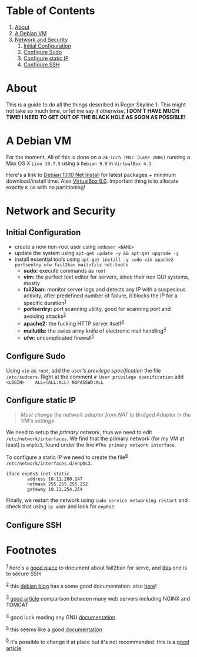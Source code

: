 # Table of Contents

1.	[About](#org509450a)
2.	[A Debian VM](#org858aae2)
3.	[Network and Security](#org7510d8e)
	1.	[Initial Configuration](#org1d9fd06)
	2.	[Configure Sudo](#orgd1b6e1e)
	3.	[Configure static IP](#orga9cc141)
	4.	[Configure SSH](#org4c83598)


<a id="org509450a"></a>

# About

This is a guide to do all the things described in Roger Skyline 1. This might not take so much time, or let me say it otherwise, **I DON'T HAVE MUCH TIME! I NEED TO GET OUT OF THE BLACK HOLE AS SOON AS POSSIBLE!**


<a id="org858aae2"></a>

# A Debian VM

For the moment, All of this is done on a `24-inch iMac (Late 2006)` running a Max OS X `Lion 10.7.5` using a `Debian 9.9` in `VirtualBox 4.3`

Here's a link to [Debian 10.10 Net Install](https://cdimage.debian.org/debian-cd/current/amd64/iso-cd/debian-10.0.0-amd64-netinst.iso) for latest packages + minimum download/install time. Also [VirtualBox 6.0](https://download.virtualbox.org/virtualbox/6.0.10/VirtualBox-6.0.10-132072-OSX.dmg). Important thing is to allocate exactly `8 GB` with no partitioning!


<a id="org7510d8e"></a>

# Network and Security


<a id="org1d9fd06"></a>

## Initial Configuration

-	create a new non-root user using `adduser <NAME>`
-	update the system using `apt-get update -y && apt-get upgrade -y`
-	install essential tools using `apt-get install -y sudo vim apache2 portsentry ufw fail2ban mailutils net-tools`
	-	**sudo:** execute commands as `root`
	-	**vim:** the perfect text editor for servers, since their non GUI systems, mostly
	-	**fail2ban:** monitor server logs and detects any IP with a suspesious activity, after predefined number of failure, it blocks the IP for a specific duration<sup><a id="fnr.1" class="footref" href="#fn.1">1</a></sup>
	-	**portsentry:** port scanning utility, good for scanning port and avoiding attacks<sup><a id="fnr.2" class="footref" href="#fn.2">2</a></sup>
	-	**apache2:** the fucking HTTP server itself<sup><a id="fnr.3" class="footref" href="#fn.3">3</a></sup>
	-	**mailutils:** the swiss army knife of electronic mail handling<sup><a id="fnr.4" class="footref" href="#fn.4">4</a></sup>
	-	**ufw:** uncomplicated firewall<sup><a id="fnr.5" class="footref" href="#fn.5">5</a></sup>


<a id="orgd1b6e1e"></a>

## Configure Sudo

Using `vim` as `root`, add the *user's previlege specification* the file `/etc/sudoers`. Right at the comment `# User privilege specification` add `<LOGIN>	   ALL=(ALL:ALL) NOPASSWD:ALL`


<a id="orga9cc141"></a>

## Configure static IP

> *Must change the network adapter from NAT to Bridged Adapter in the VM's settings*

We need to setup the *primary network*, thus we need to edit `/etc/network/interfaces`. We find that the primary network (for my VM at least) is `enp0s3`, found under the line `#The primary network interface`.

To configure a static IP we need to create the file<sup><a id="fnr.6" class="footref" href="#fn.6">6</a></sup> `/etc/network/interfaces.d/enp0s3`.

	iface enp0s3 inet static
			address 10.11.200.247
			netmask 255.255.255.252
			gateway 10.11.254.254

Finally, we restart the network using `sudo service networking restart` and check that using `ip addr` and look for `enp0s3`


<a id="org4c83598"></a>

## Configure SSH


# Footnotes

<sup><a id="fn.1" href="#fnr.1">1</a></sup> here's a [good place](https://www.linode.com/docs/security/using-fail2ban-for-security/) to document about fail2ban for serve, and [this](https://www.digitalocean.com/community/tutorials/how-to-protect-ssh-with-fail2ban-on-ubuntu-14-04) one is to secure SSH

<sup><a id="fn.2" href="#fnr.2">2</a></sup> this [debian blog](https://wiki.debian-fr.xyz/Portsentry) has a some good documentation. also [here](https://www.symantec.com/connect/articles/portsentry-attack-detection-part-one)!

<sup><a id="fn.3" href="#fnr.3">3</a></sup> [good article](https://www.hostinger.com/tutorials/what-is-apache) comparison between many web servers including NGINX and TOMCAT

<sup><a id="fn.4" href="#fnr.4">4</a></sup> good luck reading any GNU [documentation](https://mailutils.org/manual/mailutils.html)

<sup><a id="fn.5" href="#fnr.5">5</a></sup> this seems like a good [documentation](https://www.digitalocean.com/community/tutorials/how-to-setup-a-firewall-with-ufw-on-an-ubuntu-and-debian-cloud-server)

<sup><a id="fn.6" href="#fnr.6">6</a></sup> it's possible to change it at place but it's not recommended. this is a [good article](https://linuxconfig.org/how-to-setup-a-static-ip-address-on-debian-linux)

